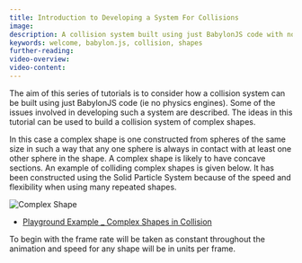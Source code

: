 ```yaml
---
title: Introduction to Developing a System For Collisions
image: 
description: A collision system built using just BabylonJS code with no physics engines
keywords: welcome, babylon.js, collision, shapes
further-reading:
video-overview:
video-content:
---
```



The aim of this series of tutorials is to consider how a collision system can be built using just BabylonJS code (ie no physics engines). Some of the issues involved in developing such a system are described. The ideas in this tutorial can be used to build a collision system of complex shapes. 

In this case a complex shape is one constructed from spheres of the same size in such a way that any one sphere 
is always in contact with at least one other sphere in the shape. A complex shape is likely to have concave sections. 
An example of colliding complex shapes is given below. It has been constructed using the Solid Particle System because of the speed and flexibility when using many repeated shapes.

![Complex Shape](/img/samples/collide1.jpg)

* [Playground Example \_ Complex Shapes in Collision](https://www.babylonjs-playground.com/#WLYB9)

To begin with the frame rate will be taken as constant throughout the animation and speed for any shape will be in units per frame.
  



